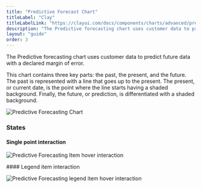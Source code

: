 ```yaml
---
title: "Predictive Forecast Chart"
titleLabel: "Clay"
titleLabelLink: "https://clayui.com/docs/components/charts/advanced/predictive-forecasting.html"
description: "The Predictive forecasting chart uses customer data to predict future data with a declared margin of error."
layout: "guide"
order: 3
---
```


<div class="page-description">The Predictive forecasting chart uses customer data to predict future data with a declared margin of error.</div>

This chart contains three key parts: the past, the present, and the future. The past is represented with a line that goes up to the present. The present, or current date, is the point where the line starts having a shaded background. Finally, the future, or prediction, is differentiated with a shaded background.

![Predictive Forecasting Chart](/lexicon/images/ChartPredictiveForcDefault.jpg)


### States

#### Single point interaction

![Predictive Forecasting Item hover interaction](/lexicon/images/ChartPredictiveForcItem.jpg)


#### Legend item interaction

![Predictive Forecasting legend item hover interaction](/lexicon/images/ChartPredictiveForcLegend.jpg)